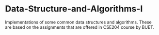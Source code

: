 # Data-Structure-and-Algorithms-I
Implementations of some common data structures and algorithms. These are based on the assignments that are offered in CSE204 course by BUET.
